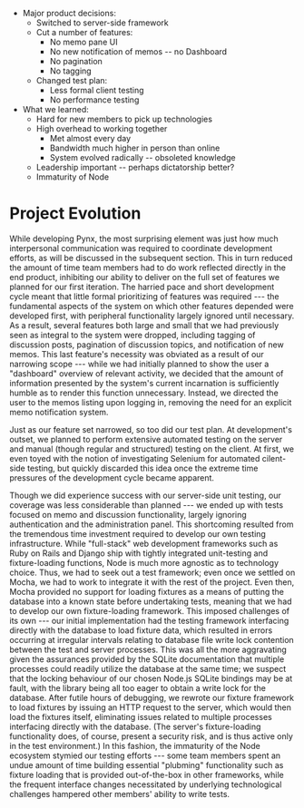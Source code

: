 * Major product decisions:
  * Switched to server-side framework
  * Cut a number of features:
    * No memo pane UI
    * No new notification of memos -- no Dashboard
    * No pagination
    * No tagging
  * Changed test plan:
    * Less formal client testing
    * No performance testing
* What we learned:
  * Hard for new members to pick up technologies
  * High overhead to working together
    * Met almost every day
    * Bandwidth much higher in person than online
    * System evolved radically -- obsoleted knowledge
  * Leadership important -- perhaps dictatorship better?
  * Immaturity of Node


Project Evolution
=================

While developing Pynx, the most surprising element was just how much interpersonal communication was
required to coordinate development efforts, as will be discussed in the subsequent section. This in
turn reduced the amount of time team members had to do work reflected directly in the end product,
inhibiting our ability to deliver on the full set of features we planned for our first iteration.
The harried pace and short development cycle meant that little formal prioritizing of features was
required --- the fundamental aspects of the system on which other features depended were developed
first, with peripheral functionality largely ignored until necessary. As a result, several features
both large and small that we had previously seen as integral to the system were dropped, including
tagging of discussion posts, pagination of discussion topics, and notification of new memos. This
last feature's necessity was obviated as a result of our narrowing scope --- while we had initially
planned to show the user a "dashboard" overview of relevant activity, we decided that the amount of
information presented by the system's current incarnation is sufficiently humble as to render this
function unnecessary. Instead, we directed the user to the memos listing upon logging in, removing
the need for an explicit memo notification system.

Just as our feature set narrowed, so too did our test plan. At development's outset, we planned
to perform extensive automated testing on the server and manual (though regular and structured)
testing on the client. At first, we even toyed with the notion of investigating Selenium for
automated cilent-side testing, but quickly discarded this idea once the extreme time pressures of
the development cycle became apparent.

Though we did experience success with our server-side unit testing, our coverage was less
considerable than planned --- we ended up with tests focused on memo and discussion functionality,
largely ignoring authentication and the administration panel. This shortcoming resulted from the
tremendous time investment required to develop our own testing infrastructure. While "full-stack"
web development frameworks such as Ruby on Rails and Django ship with tightly integrated
unit-testing and fixture-loading functions, Node is much more agnostic as to technology choice.
Thus, we had to seek out a test framework; even once we settled on Mocha, we had to work to
integrate it with the rest of the project. Even then, Mocha provided no support for loading fixtures
as a means of putting the database into a known state before undertaking tests, meaning that we had
to develop our own fixture-loading framework. This imposed challenges of its own --- our initial
implementation had the testing framework interfacing directly with the database to load fixture
data, which resulted in errors occurring at irregular intervals relating to database file write lock
contention between the test and server processes. This was all the more aggravating given the
assurances provided by the SQLite documentation that multiple processes could readily utilize the
database at the same time; we suspect that the locking behaviour of our chosen Node.js SQLite
bindings may be at fault, with the library being all too eager to obtain a write lock for the
database. After futile hours of debugging, we rewrote our fixture framework to load fixtures by
issuing an HTTP request to the server, which would then load the fixtures itself, eliminating issues
related to multiple processes interfacing directly with the database. (The server's fixture-loading
functionality does, of course, present a security risk, and is thus active only in the test
environment.) In this fashion, the immaturity of the Node ecosystem stymied our testing efforts ---
some team members spent an undue amount of time building essential "plubming" functionality such as
fixture loading that is provided out-of-the-box in other frameworks, while the frequent interface
changes necessitated by underlying technological challenges hampered other members' ability to write
tests.
